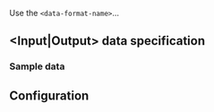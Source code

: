 ---
---

Use the `<data-format-name>`...

<Optional user-friendly summary>

## <Input|Output> data specification

### Sample data

## Configuration